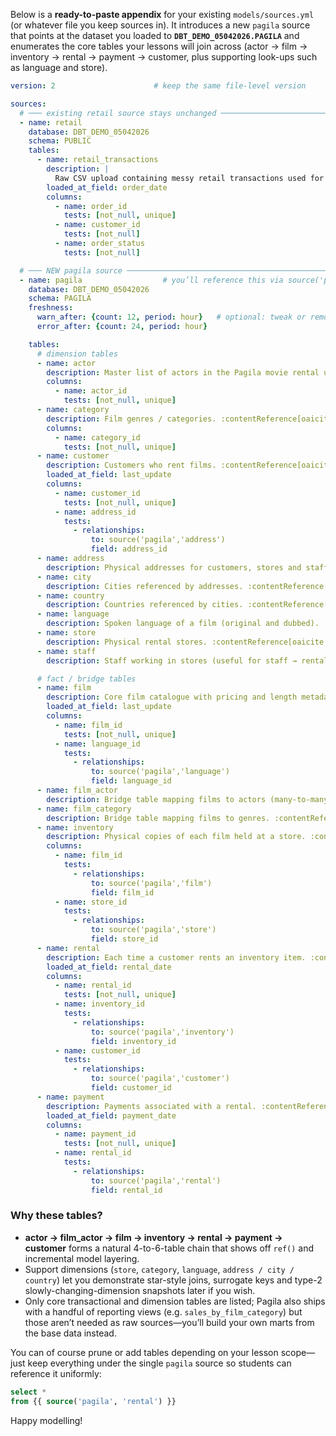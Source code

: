 Below is a **ready-to-paste appendix** for your existing `models/sources.yml` (or whatever file you keep sources in).
It introduces a new `pagila` source that points at the dataset you loaded to **`DBT_DEMO_05042026.PAGILA`** and enumerates the core tables your lessons will join across (actor → film → inventory → rental → payment → customer, plus supporting look-ups such as language and store).

```yaml
version: 2                      # keep the same file-level version

sources:
  # ─── existing retail source stays unchanged ───────────────────────────────────
  - name: retail
    database: DBT_DEMO_05042026
    schema: PUBLIC
    tables:
      - name: retail_transactions
        description: |
          Raw CSV upload containing messy retail transactions used for lesson demos.
        loaded_at_field: order_date
        columns:
          - name: order_id
            tests: [not_null, unique]
          - name: customer_id
            tests: [not_null]
          - name: order_status
            tests: [not_null]

  # ─── NEW pagila source ─────────────────────────────────────────────────────────
  - name: pagila                  # you’ll reference this via source('pagila', ...)
    database: DBT_DEMO_05042026
    schema: PAGILA
    freshness:
      warn_after: {count: 12, period: hour}   # optional: tweak or remove
      error_after: {count: 24, period: hour}

    tables:
      # dimension tables
      - name: actor
        description: Master list of actors in the Pagila movie rental universe. :contentReference[oaicite:1]{index=1}
        columns:
          - name: actor_id
            tests: [not_null, unique]
      - name: category
        description: Film genres / categories. :contentReference[oaicite:3]{index=3}
        columns:
          - name: category_id
            tests: [not_null, unique]
      - name: customer
        description: Customers who rent films. :contentReference[oaicite:5]{index=5}
        loaded_at_field: last_update
        columns:
          - name: customer_id
            tests: [not_null, unique]
          - name: address_id
            tests:
              - relationships:
                  to: source('pagila','address')
                  field: address_id
      - name: address
        description: Physical addresses for customers, stores and staff. :contentReference[oaicite:7]{index=7}
      - name: city
        description: Cities referenced by addresses. :contentReference[oaicite:9]{index=9}
      - name: country
        description: Countries referenced by cities. :contentReference[oaicite:11]{index=11}
      - name: language
        description: Spoken language of a film (original and dubbed). :contentReference[oaicite:13]{index=13}
      - name: store
        description: Physical rental stores. :contentReference[oaicite:15]{index=15}
      - name: staff
        description: Staff working in stores (useful for staff → rental joins). :contentReference[oaicite:17]{index=17}

      # fact / bridge tables
      - name: film
        description: Core film catalogue with pricing and length metadata. :contentReference[oaicite:19]{index=19}
        loaded_at_field: last_update
        columns:
          - name: film_id
            tests: [not_null, unique]
          - name: language_id
            tests:
              - relationships:
                  to: source('pagila','language')
                  field: language_id
      - name: film_actor
        description: Bridge table mapping films to actors (many-to-many). :contentReference[oaicite:21]{index=21}
      - name: film_category
        description: Bridge table mapping films to genres. :contentReference[oaicite:23]{index=23}
      - name: inventory
        description: Physical copies of each film held at a store. :contentReference[oaicite:25]{index=25}
        columns:
          - name: film_id
            tests:
              - relationships:
                  to: source('pagila','film')
                  field: film_id
          - name: store_id
            tests:
              - relationships:
                  to: source('pagila','store')
                  field: store_id
      - name: rental
        description: Each time a customer rents an inventory item. :contentReference[oaicite:27]{index=27}
        loaded_at_field: rental_date
        columns:
          - name: rental_id
            tests: [not_null, unique]
          - name: inventory_id
            tests:
              - relationships:
                  to: source('pagila','inventory')
                  field: inventory_id
          - name: customer_id
            tests:
              - relationships:
                  to: source('pagila','customer')
                  field: customer_id
      - name: payment
        description: Payments associated with a rental. :contentReference[oaicite:29]{index=29}
        loaded_at_field: payment_date
        columns:
          - name: payment_id
            tests: [not_null, unique]
          - name: rental_id
            tests:
              - relationships:
                  to: source('pagila','rental')
                  field: rental_id
```

### Why these tables?

* **actor → film\_actor → film → inventory → rental → payment → customer** forms a natural 4-to-6-table chain that shows off `ref()` and incremental model layering.
* Support dimensions (`store`, `category`, `language`, `address / city / country`) let you demonstrate star-style joins, surrogate keys and type-2 slowly-changing-dimension snapshots later if you wish.
* Only core transactional and dimension tables are listed; Pagila also ships with a handful of reporting views (e.g. `sales_by_film_category`) but those aren’t needed as raw sources—you’ll build your own marts from the base data instead.

You can of course prune or add tables depending on your lesson scope—just keep everything under the single `pagila` source so students can reference it uniformly:

```sql
select *
from {{ source('pagila', 'rental') }}
```

Happy modelling!
